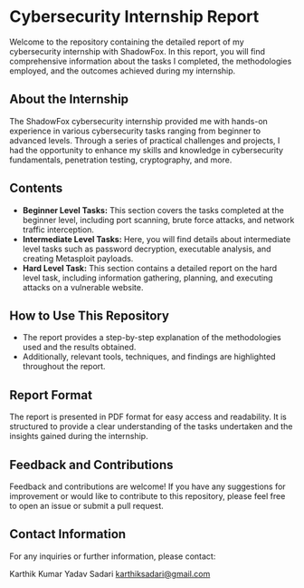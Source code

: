 # Cybersecurity Internship Report

Welcome to the repository containing the detailed report of my cybersecurity internship with ShadowFox. In this report, you will find comprehensive information about the tasks I completed, the methodologies employed, and the outcomes achieved during my internship.

## About the Internship

The ShadowFox cybersecurity internship provided me with hands-on experience in various cybersecurity tasks ranging from beginner to advanced levels. Through a series of practical challenges and projects, I had the opportunity to enhance my skills and knowledge in cybersecurity fundamentals, penetration testing, cryptography, and more.

## Contents

- **Beginner Level Tasks:** This section covers the tasks completed at the beginner level, including port scanning, brute force attacks, and network traffic interception.
- **Intermediate Level Tasks:** Here, you will find details about intermediate level tasks such as password decryption, executable analysis, and creating Metasploit payloads.
- **Hard Level Task:** This section contains a detailed report on the hard level task, including information gathering, planning, and executing attacks on a vulnerable website.

## How to Use This Repository

- The report provides a step-by-step explanation of the methodologies used and the results obtained.
- Additionally, relevant tools, techniques, and findings are highlighted throughout the report.

## Report Format

The report is presented in PDF format for easy access and readability. It is structured to provide a clear understanding of the tasks undertaken and the insights gained during the internship.

## Feedback and Contributions

Feedback and contributions are welcome! If you have any suggestions for improvement or would like to contribute to this repository, please feel free to open an issue or submit a pull request.

## Contact Information

For any inquiries or further information, please contact:

Karthik Kumar Yadav Sadari 
karthiksadari@gmail.com
